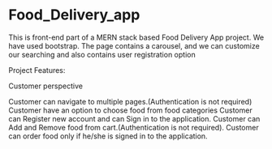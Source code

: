 # Food_Delivery_app
This is front-end part of a MERN stack based Food Delivery App project.
We have used bootstrap.
The page contains a carousel, and we can customize our searching and also contains  user registration option

Project Features:

Customer perspective

   Customer can navigate to multiple pages.(Authentication is not required)
   Customer have an option to choose food from food categories
   Customer can Register new account and can Sign in to the application.
   Customer can Add and Remove food from cart.(Authentication is not required).
   Customer can order food only if he/she is signed in to the application.
